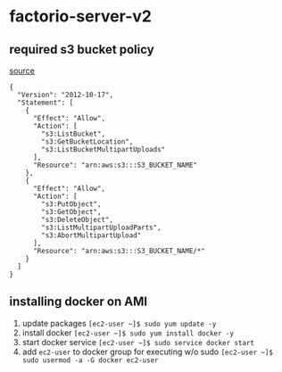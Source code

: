 # factorio-server-v2

## required s3 bucket policy
[source](https://docs.docker.com/registry/storage-drivers/s3/)
```
{
  "Version": "2012-10-17",
  "Statement": [
    {
      "Effect": "Allow",
      "Action": [
        "s3:ListBucket",
        "s3:GetBucketLocation",
        "s3:ListBucketMultipartUploads"
      ],
      "Resource": "arn:aws:s3:::S3_BUCKET_NAME"
    },
    {
      "Effect": "Allow",
      "Action": [
        "s3:PutObject",
        "s3:GetObject",
        "s3:DeleteObject",
        "s3:ListMultipartUploadParts",
        "s3:AbortMultipartUpload"
      ],
      "Resource": "arn:aws:s3:::S3_BUCKET_NAME/*"
    }
  ]
}
```

## installing docker on AMI
1. update packages `[ec2-user ~]$ sudo yum update -y`
2. install docker `[ec2-user ~]$ sudo yum install docker -y`
3. start docker service `[ec2-user ~]$ sudo service docker start`
4. add `ec2-user` to docker group for executing w/o sudo `[ec2-user ~]$ sudo usermod -a -G docker ec2-user`